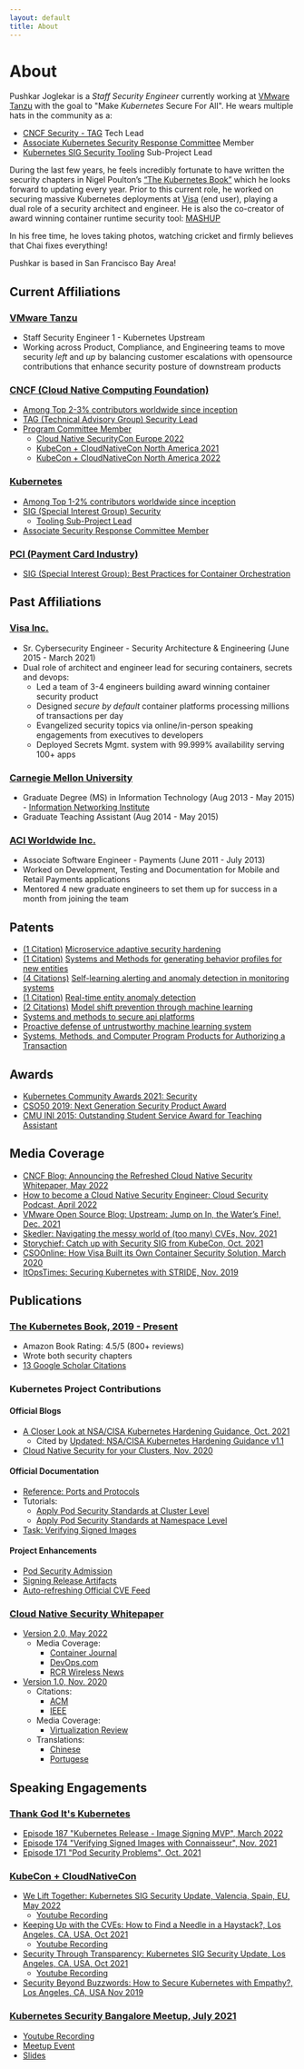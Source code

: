```yaml
---
layout: default
title: About
---
```


# About

Pushkar Joglekar is a _Staff Security Engineer_ currently working at [VMware Tanzu](#vmware-tanzu) with the goal to "Make _Kubernetes_ Secure For All". He wears multiple hats in the community as a:
- [CNCF Security - TAG](#cncf-cloud-native-computing-foundation) Tech Lead
- [Associate Kubernetes Security Response Committee](https://github.com/kubernetes/committee-security-response#security-response-committee-src) Member 
- [Kubernetes SIG Security Tooling](#kubernetes) Sub-Project Lead

During the last few years, he feels incredibly fortunate to have written the security chapters in Nigel Poulton’s [“The Kubernetes Book”](#publications) which he looks forward to updating every year. Prior to this current role, he worked on securing massive Kubernetes deployments at [Visa](#visa-inc) (end user), playing a dual role of a security architect and engineer. He is also the co-creator of award winning container runtime security tool: [MASHUP](#awards)

In his free time, he loves taking photos, watching cricket and firmly believes that Chai fixes everything!

Pushkar is based in San Francisco Bay Area!


## Current Affiliations

### [VMware Tanzu](https://tanzu.vmware.com/)

  * Staff Security Engineer 1 - Kubernetes Upstream 
  * Working across Product, Compliance, and Engineering teams to move security *left* and *up* by balancing customer escalations with opensource contributions that enhance security posture of downstream products

### [CNCF (Cloud Native Computing Foundation)](https://www.cncf.io/)

  * [Among Top 2-3% contributors worldwide since inception](https://all.devstats.cncf.io/d/9/developer-activity-counts-by-repository-group-table?orgId=1&var-period_name=First%20CNCF%20project%20join%20date%20-%20now&var-metric=contributions&var-repogroup_name=CNCF&var-country_name=All)
  * [TAG (Technical Advisory Group) Security Lead](https://lists.cncf.io/g/cncf-toc/topic/result_pushkar_joglekar/88381568)
  * [Program Committee Member](https://www.cncf.io/blog/2021/08/04/inside-the-numbers-the-kubecon-cloudnativecon-selection-process-for-kubecon-cloudnativecon-north-america-2021/)
    * [Cloud Native SecurityCon Europe 2022](https://www.credly.com/badges/c959b3ac-11b4-485f-99ab-f7e968e833f9/public_url)
    * [KubeCon + CloudNativeCon North America 2021](https://www.credly.com/badges/2dc7336e-ad39-4a1c-a6f9-e88012d6d1af/public_url)
    * [KubeCon + CloudNativeCon North America 2022](https://www.credly.com/badges/75d8763c-c50b-4e19-abe7-5efd237c1fa4/public_url)

### [Kubernetes](https://kubernetes.io/)

  * [Among Top 1-2% contributors worldwide since inception](https://all.devstats.cncf.io/d/9/developer-activity-counts-by-repository-group-table?orgId=1&var-period_name=First%20CNCF%20project%20join%20date%20-%20now&var-metric=contributions&var-repogroup_name=Kubernetes&var-country_name=All)
  * [SIG (Special Interest Group) Security](https://github.com/kubernetes/community/tree/master/sig-security) 
      * [Tooling Sub-Project Lead](https://github.com/kubernetes/community/tree/master/sig-security)
  * [Associate Security Response Committee Member](https://github.com/kubernetes/committee-security-response#security-response-committee-src)

### [PCI (Payment Card Industry)](https://www.pcisecuritystandards.org/) 
  * [SIG (Special Interest Group): Best Practices for Container Orchestration](https://blog.pcisecuritystandards.org/pci-ssc-announces-2021-special-interest-group-election-results)

## Past Affiliations

### [Visa Inc.](https://visa.com)
  * Sr. Cybersecurity Engineer - Security Architecture & Engineering (June 2015 - March 2021)
  * Dual role of architect and engineer lead for securing containers, secrets and devops:
    * Led a team of 3-4 engineers building award winning container security product
    * Designed _secure by default_ container platforms processing millions of transactions per day
    * Evangelized security topics via online/in-person speaking engagements from executives to developers
    * Deployed Secrets Mgmt. system with 99.999% availability serving 100+ apps

### [Carnegie Mellon University](https://www.cmu.edu/)
  * Graduate Degree (MS) in Information Technology (Aug 2013 - May 2015) - [Information Networking Institute](https://www.cmu.edu/ini/)
  * Graduate Teaching Assistant (Aug 2014 - May 2015)

### [ACI Worldwide Inc.](https://www.aciworldwide.com/)
  * Associate Software Engineer - Payments (June 2011 - July 2013)
  * Worked on Development, Testing and Documentation for Mobile and Retail Payments applications
  * Mentored 4 new graduate engineers to set them up for success in a month from joining the team

## Patents
* [(1 Citation)](https://patents.google.com/patent/WO2020060537A1#citedBy) [Microservice adaptive security hardening](https://patents.google.com/patent/WO2020060537A1)
* [(1 Citation)](https://patents.google.com/patent/WO2019013771A1#citedBy) [Systems and Methods for generating behavior profiles for new entities](https://patents.google.com/patent/WO2019013771A1)
* [(4 Citations)](https://patents.google.com/patent/WO2019213086A1#citedBy) [Self-learning alerting and anomaly detection in monitoring systems](https://patents.google.com/patent/WO2019213086A1)
* [(1 Citation)](https://patents.google.com/patent/WO2019194787A1#citedBy) [Real-time entity anomaly detection](https://patents.google.com/patent/WO2019194787A1)
* [(2 Citations)](https://patents.google.com/patent/WO2020040777A1#citedBy) [Model shift prevention through machine learning](https://patents.google.com/patent/WO2020040777A1)
* [Systems and methods to secure api platforms](https://patents.google.com/patent/WO2020005263A1)
* [Proactive defense of untrustworthy machine learning system](https://patents.google.com/patent/WO2020040776A1)
* [Systems, Methods, and Computer Program Products for Authorizing a Transaction](https://patents.google.com/patent/US20210065194A1)

## Awards

* [Kubernetes Community Awards 2021: Security](https://www.kubernetes.dev/community/awards/2021/#security)
* [CSO50 2019: Next Generation Security Product Award](https://usa.visa.com/visa-everywhere/blog/bdp/2019/11/14/safety-in-numbers-1573775010350.html)
* [CMU INI 2015: Outstanding Student Service Award for Teaching Assistant](https://www.cmu.edu/ini/news/2015/awards.html)

## Media Coverage

* [CNCF Blog: Announcing the Refreshed Cloud Native Security Whitepaper, May 2022](https://www.cncf.io/blog/2022/05/18/announcing-the-refreshed-cloud-native-security-whitepaper)
* [How to become a Cloud Native Security Engineer: Cloud Security Podcast, April 2022](https://cloudsecuritypodcast.tv/listen-to-the-episodes/how-to-become-a-cloud-native-security-engineer/)
* [VMware Open Source Blog: Upstream: Jump on In, the Water’s Fine!, Dec. 2021](https://blogs.vmware.com/opensource/2021/12/09/upstream-jump-on-in-the-waters-fine/)
* [Skedler: Navigating the messy world of (too many) CVEs, Nov. 2021](https://www.skedler.com/blog/common-vulnerabilities-and-exposures)
* [Storychief: Catch up with Security SIG from KubeCon, Oct. 2021](https://solutions.storychief.io/catch-up-with-the-security-sig-from-kubecon)
* [CSOOnline: How Visa Built its Own Container Security Solution, March 2020](https://www.csoonline.com/article/3529974/how-visa-built-its-own-container-security-solution.html)
* [ItOpsTimes: Securing Kubernetes with STRIDE, Nov. 2019](https://www.itopstimes.com/itsec/kubecon-securing-kubernetes-with-stride/)

## Publications

### [The Kubernetes Book, 2019 - Present](https://www.amazon.com/dp/B09QFM8H6T)
  * Amazon Book Rating: 4.5/5 (800+ reviews)
  * Wrote both security chapters
  * [13 Google Scholar Citations](https://scholar.google.com/scholar?cites=5033671955994310341&as_sdt=2005&sciodt=0,5&hl=en) 

### Kubernetes Project Contributions

#### Official Blogs

  * [A Closer Look at NSA/CISA Kubernetes Hardening Guidance, Oct. 2021](https://kubernetes.io/blog/2021/10/05/nsa-cisa-kubernetes-hardening-guidance/)
      * Cited by [Updated: NSA/CISA Kubernetes Hardening Guidance v1.1](https://media.defense.gov/2021/Aug/03/2002820425/-1/-1/0/CTR_Kubernetes_Hardening_Guidance_1.1_20220315.PDF#page=48) 
  * [Cloud Native Security for your Clusters, Nov. 2020](https://kubernetes.io/blog/2020/11/18/cloud-native-security-for-your-clusters)

#### Official Documentation
  * [Reference: Ports and Protocols](https://kubernetes.io/docs/reference/ports-and-protocols/)
  * Tutorials:
    * [Apply Pod Security Standards at Cluster Level](https://kubernetes.io/docs/tutorials/security/cluster-level-pss/)
    * [Apply Pod Security Standards at Namespace Level](https://kubernetes.io/docs/tutorials/security/ns-level-pss/)
  * [Task: Verifying Signed Images](https://kubernetes.io/docs/tasks/administer-cluster/verify-signed-images/)

#### Project Enhancements
  * [Pod Security Admission](https://github.com/kubernetes/enhancements/issues/2579)
  * [Signing Release Artifacts](https://github.com/kubernetes/enhancements/issues/3031)
  * [Auto-refreshing Official CVE Feed](https://github.com/kubernetes/enhancements/issues/3203)

### [Cloud Native Security Whitepaper](https://github.com/cncf/sig-security/blob/master/security-whitepaper)

  * [Version 2.0, May 2022](https://github.com/cncf/tag-security/blob/main/security-whitepaper/v2/CNCF_cloud-native-security-whitepaper-May2022-v2.pdf)
      * Media Coverage:
        * [Container Journal](https://containerjournal.com/kubecon-cnc-eu-2022/announcing-the-refreshed-cloud-native-security-whitepaper/)
        * [DevOps.com](https://devops.com/announcing-the-refreshed-cloud-native-security-whitepaper/)
        * [RCR Wireless News](https://www.rcrwireless.com/20220519/telco-cloud/simplifying-kubernetes-for-telcos-and-cloud-app-developers) 
  * [Version 1.0, Nov. 2020](https://github.com/cncf/sig-security/blob/master/security-whitepaper/v1/CNCF_cloud-native-security-whitepaper-Nov2020.pdf)
    * Citations: 
      * [ACM](https://dl.acm.org/doi/abs/10.1145/3493649.3493655)
      * [IEEE](https://ieeexplore.ieee.org/abstract/document/9647599)
    * Media Coverage:
      * [Virtualization Review](https://virtualizationreview.com/articles/2021/10/12/cncf-security-surveys.aspx)
    * Translations:
      * [Chinese](https://github.com/cncf/tag-security/blob/main/security-whitepaper/v1/cloud-native-security-whitepaper-simplified-chinese.md)
      * [Portugese](https://github.com/cncf/tag-security/blob/main/security-whitepaper/v1/cloud-native-security-whitepaper-brazilian-portugese.md)

## Speaking Engagements

### [Thank God It's Kubernetes](https://www.youtube.com/playlist?list=PL7bmigfV0EqQzxcNpmcdTJ9eFRPBe-iZa)
  * [Episode 187 "Kubernetes Release - Image Signing MVP", March 2022](https://www.youtube.com/watch?v=H1D0fk9sZ8I)
  * [Episode 174 "Verifying Signed Images with Connaisseur", Nov. 2021](https://youtu.be/LFAmi39CBb4)
  * [Episode 171 "Pod Security Problems", Oct. 2021](https://youtu.be/Vk1ARLbAcVc)
  
### [KubeCon + CloudNativeCon](https://www.cncf.io/kubecon-cloudnativecon-events/)
  * [We Lift Together: Kubernetes SIG Security Update, Valencia, Spain, EU, May 2022](https://kccnceu2022.sched.com/event/ytrn)
    * [Youtube Recording](https://youtu.be/ow2SkmWxLmU)
  * [Keeping Up with the CVEs: How to Find a Needle in a Haystack?, Los Angeles, CA, USA, Oct 2021](https://kccncna2021.sched.com/event/lV48)
    * [Youtube Recording](https://youtu.be/2cvWmY4xvLU)   
  * [Security Through Transparency: Kubernetes SIG Security Update, Los Angeles, CA, USA, Oct 2021](https://kccncna2021.sched.com/event/lV7Q)
    * [Youtube Recording](https://youtu.be/O5Wy7zSigOU) 
  * [Security Beyond Buzzwords: How to Secure Kubernetes with Empathy?, Los Angeles, CA, USA Nov 2019](https://kccncna19.sched.com/event/Uad6/security-beyond-buzzwords-how-to-secure-kubernetes-with-empathy-pushkar-joglekar-visa)

### [Kubernetes Security Bangalore Meetup, July 2021](https://www.meetup.com/kubernetes-openshift-India-Meetup/)
  * [Youtube Recording](https://youtu.be/W6YQNuJsFqU?t=2491)
  * [Meetup Event](https://www.meetup.com/kubernetes-openshift-India-Meetup/events/279192256)
  * [Slides](https://github.com/PushkarJ/pushkarj.github.io/blob/master/talks/k8s-meetup-blr-2021-htmfawoyst.pdf)
